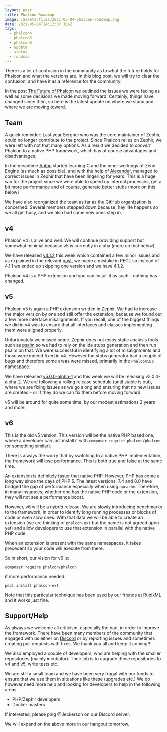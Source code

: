 ```yaml
---
layout: post
title: Phalcon Roadmap
image: /assets/files/2021-05-04-phalcon-roadmap.png
date: 2021-05-04T14:12:37.166Z
tags:
  - phalcon4
  - phalcon5
  - phalcon6
  - update
  - status
  - roadmap
---
```

There is a lot of confusion in the community as to what the future holds for Phalcon and what the versions are. In this blog post, we will try to clear the confusion, and have it as a reference for the community.
<!--more-->
In the post [The Future of Phalcon](/post/the-future-of-phalcon) we outlined the issues we were facing as well as some decisions we made moving forward. Certainly, things have changed since then, so here is the latest update on where we stand and where we are moving toward.

## Team
A quick reminder: Last year Serghei who was the core maintainer of Zephir, could no longer contribute to the project. Since Phalcon relies on Zephir, we were left with not that many options. As a result we decided to _convert_ Phalcon to a native PHP framework, which has of course advantages and disadvantages.

In the meantime [Anton](https://github.com/jeckerson) started learning C and the inner workings of Zend Engine (as much as possible), and with the help of [Alexander](https://github.com/AlexNDRmac), managed to correct issues in Zephir that have been lingering for years. This is a huge win for the project since we were able to speed up internal processes, get a bit more performance and of course, generate better stubs (more on this below)

We have also reorganized the team as far as the GitHub organization is concerned. Several members stepped down because, hey life happens so we all get busy, and we also had some new ones step in.

## v4
Phalcon v4 is alive and well. We will continue providing support but somewhat minimal because v5 is currently in alpha (more on that below). 

We have released [v4.1.2](https://github.com/phalcon/cphalcon/releases/tag/v4.1.2) this week which contained a few minor issues and as explained in the relevant [post](/post/phalcon-v4-1-2-released), we made a mistake in PECL so instead of 4.1.1 we ended up skipping one version and we have 4.1.2.

Phalcon v4 is a PHP extension and you can install it as such - nothing has changed.

## v5
Phalcon v5 is again a PHP extension written in Zephir. We had to increase the major version by one and still offer the extension, because we found out a few more interface misalignments. If you recall, one of the biggest things we did in v4 was to ensure that all interfaces and classes implementing them were aligned properly. 

Unfortunately we missed some. Zephir does not enjoy static analysis tools such as [psalm](https://psalm.dev/) so we had to rely on the ide stubs generation and then run psalm on that. We were successful in identifying a lot of misalignments and those were indeed fixed in v4. However the stubs generator had a couple of bugs and therefore some areas were missed, primarily in the `Phalcon\Db` namespace.

We have released [v5.0.0-alpha-1](https://github.com/phalcon/cphalcon/releases/tag/v5.0.0-alpha.1) and this week we will be releasing v5.0.0-alpha-2. We are following a rolling release schedule (until stable is out), where we are fixing issues as we go along and ensuring that no new issues are created - or if they do we can fix them before moving forward.

v5 will be around for quite some time, by our modest estimations 2 years and more.

## v6
This is the old v5 version. This version will be the native PHP based one, where a developer can just install it with `composer require phalcon/phalcon` (or something similar).

There is always the worry that by switching to a native PHP implementation, the framework will lose performance. This is both true and false at the same time. 

An extension is definitely faster that native PHP. However, PHP has come a long way since the days of PHP 5. The latest versions, 7.4 and 8.0 have bridged the gap of performance especially when using `opcache`. Therefore, in many instances, whether one has the native PHP code or the extension, they will not see a performance boost.

However, v6 will be a _hybrid_ release. We are slowly introducing benchmarks to the framework, in order to identify long running processes or blocks of code or even slow ones. With that data we will be able to create an extension (we are thinking of `phalcon-ext` but the name is not agreed upon yet) and allow developers to use that extension in parallel with the native PHP code.

When an extension is present with the same namespaces, it takes precedent so your code will execute from there.

So in short, our vision for v6 is:

`composer require phalcon/phalcon`

if more performance needed:

`pecl install phalcon-ext`

Note that this particular technique has been used by our friends at [RubixML](https://github.com/RubixML/Tensor) and it works just fine.

## Support/Help
As always we welcome all criticism, especially the bad, in order to improve the framework. There have been many members of the community that engaged with us either on [Discord](https://phalcon.io/discord) or by reporting issues and sometimes creating pull requests with fixes. We thank you all and keep it coming!!

We also employed a couple of developers, who are helping with the smaller repositories (mainly incubator). Their job is to upgrade those repositories to v4 and v5, write tests etc.

We are still a small team and we have been very frugal with our funds to ensure that we use them in situations like these (upgrades etc.) We do however need more help and looking for developers to help in the following areas:

- PHP/Zephir developers
- Docker masters

If interested, please ping @Jeckerson on our Discord server.

We will expand on the above more in our hangout tomorrow.










